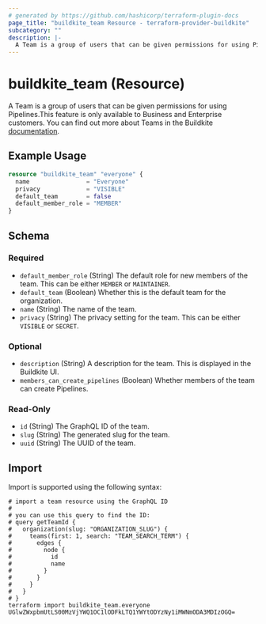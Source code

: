 ```yaml
---
# generated by https://github.com/hashicorp/terraform-plugin-docs
page_title: "buildkite_team Resource - terraform-provider-buildkite"
subcategory: ""
description: |-
  A Team is a group of users that can be given permissions for using Pipelines.This feature is only available to Business and Enterprise customers.  You can find out more about Teams in the Buildkite documentation https://buildkite.com/docs/team-management/permissions.
---
```


# buildkite_team (Resource)

A Team is a group of users that can be given permissions for using Pipelines.This feature is only available to Business and Enterprise customers.  You can find out more about Teams in the Buildkite [documentation](https://buildkite.com/docs/team-management/permissions).

## Example Usage

```terraform
resource "buildkite_team" "everyone" {
  name                = "Everyone"
  privacy             = "VISIBLE"
  default_team        = false
  default_member_role = "MEMBER"
}
```

<!-- schema generated by tfplugindocs -->
## Schema

### Required

- `default_member_role` (String) The default role for new members of the team. This can be either `MEMBER` or `MAINTAINER`.
- `default_team` (Boolean) Whether this is the default team for the organization.
- `name` (String) The name of the team.
- `privacy` (String) The privacy setting for the team. This can be either `VISIBLE` or `SECRET`.

### Optional

- `description` (String) A description for the team. This is displayed in the Buildkite UI.
- `members_can_create_pipelines` (Boolean) Whether members of the team can create Pipelines.

### Read-Only

- `id` (String) The GraphQL ID of the team.
- `slug` (String) The generated slug for the team.
- `uuid` (String) The UUID of the team.

## Import

Import is supported using the following syntax:

```shell
# import a team resource using the GraphQL ID
#
# you can use this query to find the ID:
# query getTeamId {
#   organization(slug: "ORGANIZATION_SLUG") {
#     teams(first: 1, search: "TEAM_SEARCH_TERM") {
#       edges {
#         node {
#           id
#           name
#         }
#       }
#     }
#   }
# }
terraform import buildkite_team.everyone UGlwZWxpbmUtLS00MzVjYWQ1OC1lODFkLTQ1YWYtODYzNy1iMWNmODA3MDIzOGQ=
```
